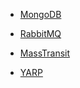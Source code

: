 - [MongoDB](https://mongodb-entities.com/)

- [RabbitMQ](https://www.rabbitmq.com/)

- [MassTransit](https://masstransit.io/)

- [YARP](https://microsoft.github.io/reverse-proxy/index.html)
